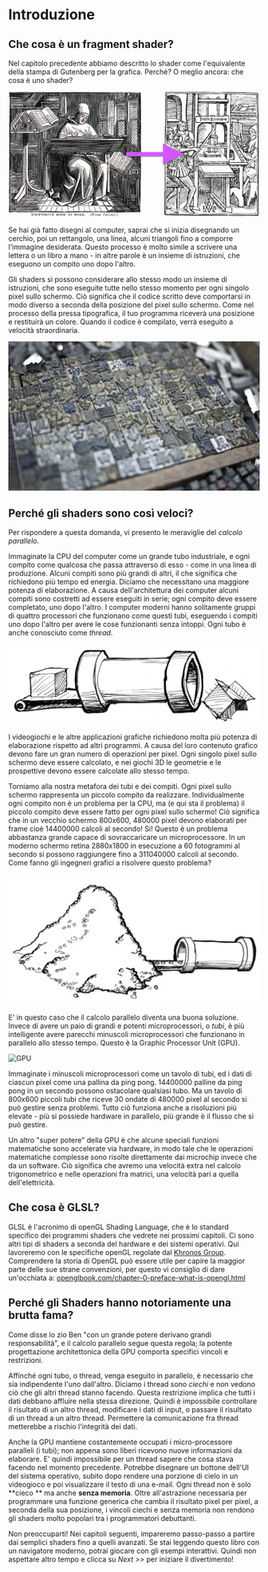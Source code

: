 # Introduzione
## Che cosa è un fragment shader?

Nel capitolo precedente abbiamo descritto lo shader come l'equivalente della stampa di Gutenberg per la grafica. Perché? O meglio ancora: che cosa è uno shader?

![From Letter-by-Letter, Right: William Blades (1891). To Page-by-page, Left: Rolt-Wheeler (1920).](print.png)

Se hai già fatto disegni al computer, saprai che si inizia disegnando un cerchio, poi un rettangolo, una linea, alcuni triangoli fino a comporre l'immagine desiderata. Questo processo è molto simile a scrivere una lettera o un libro a mano - in altre parole è un insieme di istruzioni, che eseguono un compito uno dopo l'altro.

Gli shaders si possono considerare allo stesso modo un insieme di istruzioni, che sono eseguite tutte nello stesso momento per ogni singolo pixel sullo schermo. Ciò significa che il codice scritto deve comportarsi in modo diverso a seconda della posizione del pixel sullo schermo. Come nel processo della pressa tipografica, il tuo programma riceverà una posizione e restituirà un colore. Quando il codice è compilato, verrà eseguito a velocità straordinaria.

![Pressa tipografica cinese](typepress.jpg)

## Perché gli shaders sono così veloci?

Per rispondere a questa domanda, vi presento le meraviglie del *calcolo parallelo*.

Immaginate la CPU del computer come un grande tubo industriale, e ogni compito come qualcosa che passa attraverso di esso - come in una linea di produzione. Alcuni compiti sono più grandi di altri, il che significa che richiedono più tempo ed energia. Diciamo che necessitano una maggiore potenza di elaborazione. A causa dell'architettura dei computer alcuni compiti sono costretti ad essere eseguiti in serie; ogni compito deve essere completato, uno dopo l'altro. I computer moderni hanno solitamente gruppi di quattro processori che funzionano come questi tubi, eseguendo i compiti uno dopo l'altro per avere le cose funzionanti senza intoppi. Ogni tubo è anche conosciuto come *thread*.

![CPU](00.jpeg)

I videogiochi e le altre applicazioni grafiche richiedono molta più potenza di elaborazione rispetto ad altri programmi. A causa del loro contenuto grafico devono fare un gran numero di operazioni per pixel. Ogni singolo pixel sullo schermo deve essere calcolato, e nei giochi 3D le geometrie e le prospettive devono essere calcolate allo stesso tempo.

Torniamo alla nostra metafora dei tubi e dei compiti. Ogni pixel sullo schermo rappresenta un piccolo compito da realizzare. Individualmente ogni compito non è un problema per la CPU, ma (e qui sta il problema) il piccolo compito deve essere fatto per ogni pixel sullo schermo! Ciò significa che in un vecchio schermo 800x600, 480000 pixel devono elaborati per frame cioè 14400000 calcoli al secondo! Si! Questo è un problema abbastanza grande capace di sovraccaricare un microprocessore. In un moderno schermo retina 2880x1800 in esecuzione a 60 fotogrammi al secondo si possono raggiungere fino a 311040000 calcoli al secondo. Come fanno gli ingegneri grafici a risolvere questo problema?

![](03.jpeg)

E' in questo caso che il calcolo parallelo diventa una buona soluzione. Invece di avere un paio di grandi e potenti microprocessori, o *tubi*, è più intelligente avere parecchi minuscoli microprocessori che funzionano in parallelo allo stesso tempo. Questo è la Graphic Processor Unit (GPU).

![GPU](04.jpeg)

Immaginate i minuscoli microprocessori come un tavolo di tubi, ed i dati di ciascun pixel come una pallina da ping pong. 14400000 palline da ping pong in un secondo possono ostacolare qualsiasi tubo. Ma un tavolo di 800x600 piccoli tubi che riceve 30 ondate di 480000 pixel al secondo si può gestire senza problemi. Tutto ciò funziona anche a risoluzioni più elevate - più si possiede hardware in parallelo, più grande è il flusso che si può gestire.

Un altro "super potere" della GPU è che alcune speciali funzioni matematiche sono accelerate via hardware, in modo tale che le operazioni matematiche complesse sono risolte direttamente dai microchip invece che da un software. Ciò significa che avremo una velocità extra nel calcolo trigonometrico e nelle operazioni fra matrici, una velocità pari a quella dell'elettricità.

## Che cosa è GLSL?

GLSL è l'acronimo di openGL Shading Language, che è lo standard specifico dei programmi shaders che vedrete nei prossimi capitoli. Ci sono altri tipi di shaders a seconda del hardware e dei sistemi operativi. Qui lavoreremo con le specifiche openGL regolate dal [Khronos Group](https://www.khronos.org/opengl/). Comprendere la storia di OpenGL può essere utile per capire la maggior parte delle sue strane convenzioni, per questo vi consiglio di dare un'occhiata a: [openglbook.com/chapter-0-preface-what-is-opengl.html](http://openglbook.com/chapter-0-preface-what-is-opengl.html)

## Perché gli Shaders hanno notoriamente una brutta fama?

Come disse lo zio Ben "con un grande potere derivano grandi responsabilità", e il calcolo parallelo segue questa regola; la potente progettazione architettonica della GPU comporta specifici vincoli e restrizioni.

Affinché ogni tubo, o thread, venga eseguito in parallelo, è necessario che sia indipendente l'uno dall'altro. Diciamo i thread sono *ciechi* e non vedono ciò che gli altri thread stanno facendo. Questa restrizione implica che tutti i dati debbano affluire nella stessa direzione. Quindi è impossibile controllare il risultato di un altro thread, modificare i dati di input, o passare il risultato di un thread a un altro thread. Permettere la comunicazione fra thread metterebbe a rischio l'integrità dei dati.

Anche la GPU mantiene costantemente occupati i micro-processore paralleli (i tubi); non appena sono liberi ricevono nuove informazioni da elaborare. E' quindi impossibile per un thread sapere che cosa stava facendo nel momento precedente. Potrebbe disegnare un bottone dell'UI del sistema operativo, subito dopo rendere una porzione di cielo in un videogioco e poi visualizzare il testo di una e-mail. Ogni thread non è solo **cieco ** ma anche **senza memoria**. Oltre all'astrazione necessaria per programmare una funzione generica che cambia il risultato pixel per pixel, a seconda della sua posizione, i vincoli ciechi e senza memoria non rendono gli shaders molto popolari tra i programmatori debuttanti.

Non preoccuparti! Nei capitoli seguenti, impareremo passo-passo a partire dai semplici shaders fino a quelli avanzati. Se stai leggendo questo libro con un navigatore moderno, potrai giocare con gli esempi interattivi. Quindi non aspettare altro tempo e clicca su *Next >>* per iniziare il divertimento!
